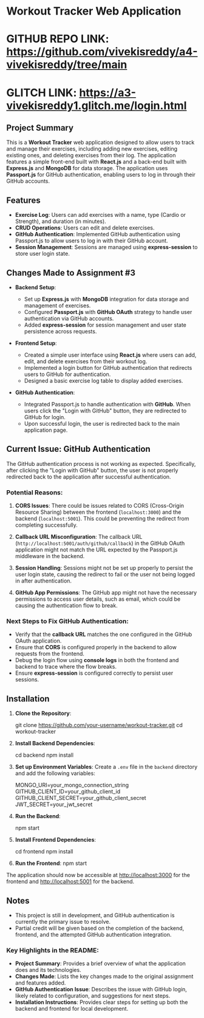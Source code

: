 
# Workout Tracker Web Application
# GITHUB REPO LINK: https://github.com/vivekisreddy/a4-vivekisreddy/tree/main
# GLITCH LINK: https://a3-vivekisreddy1.glitch.me/login.html

## Project Summary

This is a **Workout Tracker** web application designed to allow users to track and manage their exercises, including adding new exercises, editing existing ones, and deleting exercises from their log. The application features a simple front-end built with **React.js** and a back-end built with **Express.js** and **MongoDB** for data storage. The application uses **Passport.js** for GitHub authentication, enabling users to log in through their GitHub accounts.

## Features

- **Exercise Log**: Users can add exercises with a name, type (Cardio or Strength), and duration (in minutes).
- **CRUD Operations**: Users can edit and delete exercises.
- **GitHub Authentication**: Implemented GitHub authentication using Passport.js to allow users to log in with their GitHub account.
- **Session Management**: Sessions are managed using **express-session** to store user login state.

## Changes Made to Assignment #3

- **Backend Setup**: 
    - Set up **Express.js** with **MongoDB** integration for data storage and management of exercises.
    - Configured **Passport.js** with **GitHub OAuth** strategy to handle user authentication via GitHub accounts.
    - Added **express-session** for session management and user state persistence across requests.

- **Frontend Setup**: 
    - Created a simple user interface using **React.js** where users can add, edit, and delete exercises from their workout log.
    - Implemented a login button for GitHub authentication that redirects users to GitHub for authentication.
    - Designed a basic exercise log table to display added exercises.

- **GitHub Authentication**:
    - Integrated Passport.js to handle authentication with **GitHub**. When users click the "Login with GitHub" button, they are redirected to GitHub for login.
    - Upon successful login, the user is redirected back to the main application page.

## Current Issue: GitHub Authentication

The GitHub authentication process is not working as expected. Specifically, after clicking the "Login with GitHub" button, the user is not properly redirected back to the application after successful authentication.

### Potential Reasons:

1. **CORS Issues**: There could be issues related to CORS (Cross-Origin Resource Sharing) between the frontend (`localhost:3000`) and the backend (`localhost:5001`). This could be preventing the redirect from completing successfully.

2. **Callback URL Misconfiguration**: The callback URL (`http://localhost:5001/auth/github/callback`) in the GitHub OAuth application might not match the URL expected by the Passport.js middleware in the backend.

3. **Session Handling**: Sessions might not be set up properly to persist the user login state, causing the redirect to fail or the user not being logged in after authentication.

4. **GitHub App Permissions**: The GitHub app might not have the necessary permissions to access user details, such as email, which could be causing the authentication flow to break.

### Next Steps to Fix GitHub Authentication:

- Verify that the **callback URL** matches the one configured in the GitHub OAuth application.
- Ensure that **CORS** is configured properly in the backend to allow requests from the frontend.
- Debug the login flow using **console logs** in both the frontend and backend to trace where the flow breaks.
- Ensure **express-session** is configured correctly to persist user sessions.
  
## Installation

1. **Clone the Repository**:
  
   git clone https://github.com/your-username/workout-tracker.git
   cd workout-tracker


2. **Install Backend Dependencies**:

   cd backend
   npm install


3. **Set up Environment Variables**:
   Create a `.env` file in the `backend` directory and add the following variables:

   MONGO_URI=your_mongo_connection_string
   GITHUB_CLIENT_ID=your_github_client_id
   GITHUB_CLIENT_SECRET=your_github_client_secret
   JWT_SECRET=your_jwt_secret
   

4. **Run the Backend**:
  
   npm start


5. **Install Frontend Dependencies**:

   cd frontend
   npm install


6. **Run the Frontend**:
   npm start
   

The application should now be accessible at [http://localhost:3000](http://localhost:3000) for the frontend and [http://localhost:5001](http://localhost:5001) for the backend.

## Notes

- This project is still in development, and GitHub authentication is currently the primary issue to resolve.
- Partial credit will be given based on the completion of the backend, frontend, and the attempted GitHub authentication integration.


### Key Highlights in the README:
- **Project Summary**: Provides a brief overview of what the application does and its technologies.
- **Changes Made**: Lists the key changes made to the original assignment and features added.
- **GitHub Authentication Issue**: Describes the issue with GitHub login, likely related to configuration, and suggestions for next steps.
- **Installation Instructions**: Provides clear steps for setting up both the backend and frontend for local development.

